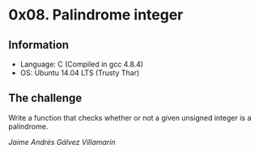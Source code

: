 # 0x08. Palindrome integer

## Information
- Language: C (Compiled in gcc 4.8.4)
- OS: Ubuntu 14.04 LTS (Trusty Thar)

## The challenge
Write a function that checks whether or not a given unsigned integer is a palindrome.

*Jaime Andrés Gálvez Villamarin*

